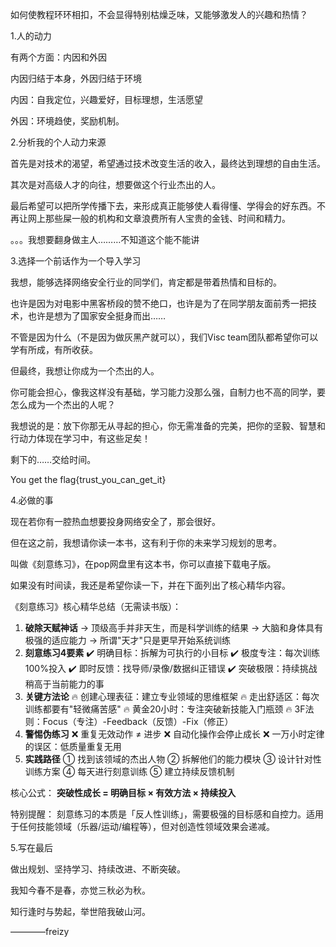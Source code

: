 如何使教程环环相扣，不会显得特别枯燥乏味，又能够激发人的兴趣和热情？

1.人的动力

有两个方面：内因和外因

内因归结于本身，外因归结于环境

内因：自我定位，兴趣爱好，目标理想，生活愿望

外因：环境趋使，奖励机制。



2.分析我的个人动力来源

首先是对技术的渴望，希望通过技术改变生活的收入，最终达到理想的自由生活。

其次是对高级人才的向往，想要做这个行业杰出的人。

最后希望可以把所学传播下去，来形成真正能够使人看得懂、学得会的好东西。不再让网上那些屎一般的机构和文章浪费所有人宝贵的金钱、时间和精力。

。。。我想要翻身做主人………不知道这个能不能讲



3.选择一个前话作为一个导入学习



我想，能够选择网络安全行业的同学们，肯定都是带着热情和目标的。

也许是因为对电影中黑客桥段的赞不绝口，也许是为了在同学朋友面前秀一把技术，也许是想为了国家安全挺身而出……

不管是因为什么（不是因为做灰黑产就可以），我们Visc team团队都希望你可以学有所成，有所收获。

但最终，我想让你成为一个杰出的人。

你可能会担心，像我这样没有基础，学习能力没那么强，自制力也不高的同学，要怎么成为一个杰出的人呢？

我想说的是：放下你那无从寻起的担心，你无需准备的完美，把你的坚毅、智慧和行动力体现在学习中，有这些足矣！

剩下的……交给时间。

You get the flag{trust_you_can_get_it}



4.必做的事

现在若你有一腔热血想要投身网络安全了，那会很好。

但在这之前，我想请你读一本书，这有利于你的未来学习规划的思考。

叫做《刻意练习》，在pop网盘里有这本书，你可以直接下载电子版。

如果没有时间读，我还是希望你读一下，并在下面列出了核心精华内容。



《刻意练习》核心精华总结（无需读书版）：

1. **破除天赋神话**
   → 顶级高手并非天生，而是科学训练的结果
   → 大脑和身体具有极强的适应能力
   → 所谓"天才"只是更早开始系统训练
2. **刻意练习4要素**
   ✔️ 明确目标：拆解为可执行的小目标
   ✔️ 极度专注：每次训练100%投入
   ✔️ 即时反馈：找导师/录像/数据纠正错误
   ✔️ 突破极限：持续挑战稍高于当前能力的事
3. **关键方法论**
   🔥 创建心理表征：建立专业领域的思维框架
   🔥 走出舒适区：每次训练都要有"轻微痛苦感"
   🔥 黄金20小时：专注突破新技能入门瓶颈
   🔥 3F法则：Focus（专注）-Feedback（反馈）-Fix（修正）
4. **警惕伪练习**
   ❌ 重复无效动作 ≠ 进步
   ❌ 自动化操作会停止成长
   ❌ 一万小时定律的误区：低质量重复无用
5. **实践路径**
   ① 找到该领域的杰出人物
   ② 拆解他们的能力模块
   ③ 设计针对性训练方案
   ④ 每天进行刻意训练
   ⑤ 建立持续反馈机制

核心公式：
**突破性成长 = 明确目标 × 有效方法 × 持续投入**

特别提醒：
刻意练习的本质是「反人性训练」，需要极强的目标感和自控力。适用于任何技能领域（乐器/运动/编程等），但对创造性领域效果会递减。



5.写在最后

做出规划、坚持学习、持续改进、不断突破。

我知今春不是春，亦觉三秋必为秋。

知行逢时与势起，举世陪我破山河。

————freizy



















